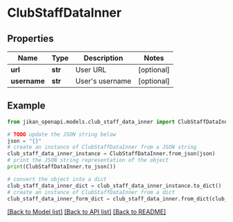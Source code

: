 # ClubStaffDataInner


## Properties

Name | Type | Description | Notes
------------ | ------------- | ------------- | -------------
**url** | **str** | User URL | [optional] 
**username** | **str** | User&#39;s username | [optional] 

## Example

```python
from jikan_openapi.models.club_staff_data_inner import ClubStaffDataInner

# TODO update the JSON string below
json = "{}"
# create an instance of ClubStaffDataInner from a JSON string
club_staff_data_inner_instance = ClubStaffDataInner.from_json(json)
# print the JSON string representation of the object
print(ClubStaffDataInner.to_json())

# convert the object into a dict
club_staff_data_inner_dict = club_staff_data_inner_instance.to_dict()
# create an instance of ClubStaffDataInner from a dict
club_staff_data_inner_form_dict = club_staff_data_inner.from_dict(club_staff_data_inner_dict)
```
[[Back to Model list]](../README.md#documentation-for-models) [[Back to API list]](../README.md#documentation-for-api-endpoints) [[Back to README]](../README.md)


